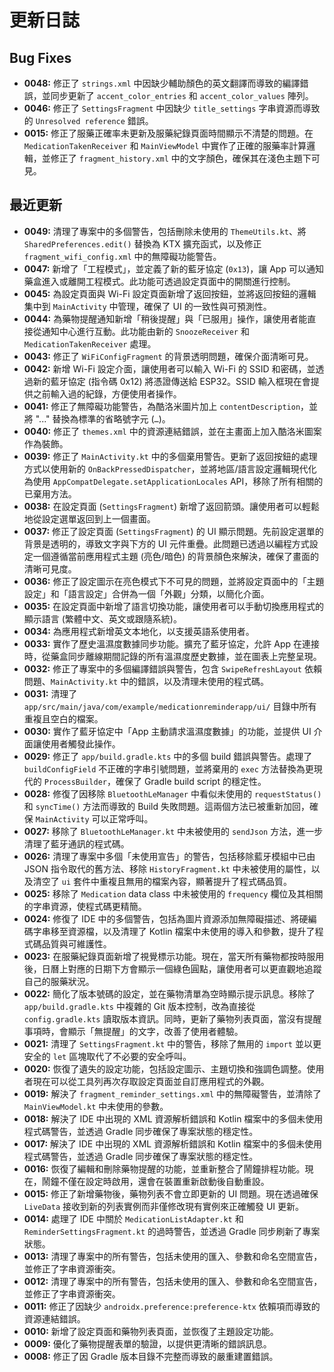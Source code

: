 # 更新日誌

## Bug Fixes

*   **0048:** 修正了 `strings.xml` 中因缺少輔助顏色的英文翻譯而導致的編譯錯誤，並同步更新了 `accent_color_entries` 和 `accent_color_values` 陣列。
*   **0046:** 修正了 `SettingsFragment` 中因缺少 `title_settings` 字串資源而導致的 `Unresolved reference` 錯誤。
*   **0015:** 修正了服藥正確率未更新及服藥紀錄頁面時間顯示不清楚的問題。在 `MedicationTakenReceiver` 和 `MainViewModel` 中實作了正確的服藥率計算邏輯，並修正了 `fragment_history.xml` 中的文字顏色，確保其在淺色主題下可見。

## 最近更新

*   **0049:** 清理了專案中的多個警告，包括刪除未使用的 `ThemeUtils.kt`、將 `SharedPreferences.edit()` 替換為 KTX 擴充函式，以及修正 `fragment_wifi_config.xml` 中的無障礙功能警告。
*   **0047:** 新增了「工程模式」，並定義了新的藍牙協定 (`0x13`)，讓 App 可以通知藥盒進入或離開工程模式。此功能可透過設定頁面中的開關進行控制。
*   **0045:** 為設定頁面與 Wi-Fi 設定頁面新增了返回按鈕，並將返回按鈕的邏輯集中到 `MainActivity` 中管理，確保了 UI 的一致性與可預測性。
*   **0044:** 為藥物提醒通知新增「稍後提醒」與「已服用」操作，讓使用者能直接從通知中心進行互動。此功能由新的 `SnoozeReceiver` 和 `MedicationTakenReceiver` 處理。
*   **0043:** 修正了 `WiFiConfigFragment` 的背景透明問題，確保介面清晰可見。
*   **0042:** 新增 Wi-Fi 設定介面，讓使用者可以輸入 Wi-Fi 的 SSID 和密碼，並透過新的藍牙協定 (指令碼 0x12) 將憑證傳送給 ESP32。SSID 輸入框現在會提供之前輸入過的紀錄，方便使用者操作。
*   **0041:** 修正了無障礙功能警告，為酷洛米圖片加上 `contentDescription`，並將 "..." 替換為標準的省略號字元 (`…`)。
*   **0040:** 修正了 `themes.xml` 中的資源連結錯誤，並在主畫面上加入酷洛米圖案作為裝飾。
*   **0039:** 修正了 `MainActivity.kt` 中的多個棄用警告。更新了返回按鈕的處理方式以使用新的 `OnBackPressedDispatcher`，並將地區/語言設定邏輯現代化為使用 `AppCompatDelegate.setApplicationLocales` API，移除了所有相關的已棄用方法。
*   **0038:** 在設定頁面 (`SettingsFragment`) 新增了返回箭頭。讓使用者可以輕鬆地從設定選單返回到上一個畫面。
*   **0037:** 修正了設定頁面 (`SettingsFragment`) 的 UI 顯示問題。先前設定選單的背景是透明的，導致文字與下方的 UI 元件重疊。此問題已透過以編程方式設定一個遵循當前應用程式主題 (亮色/暗色) 的背景顏色來解決，確保了畫面的清晰可見度。
*   **0036:** 修正了設定圖示在亮色模式下不可見的問題，並將設定頁面中的「主題設定」和「語言設定」合併為一個「外觀」分類，以簡化介面。
*   **0035:** 在設定頁面中新增了語言切換功能，讓使用者可以手動切換應用程式的顯示語言 (繁體中文、英文或跟隨系統)。
*   **0034:** 為應用程式新增英文本地化，以支援英語系使用者。
*   **0033:** 實作了歷史溫濕度數據同步功能。擴充了藍牙協定，允許 App 在連接時，從藥盒同步離線期間記錄的所有溫濕度歷史數據，並在圖表上完整呈現。
*   **0032:** 修正了專案中的多個編譯錯誤與警告，包含 `SwipeRefreshLayout` 依賴問題、`MainActivity.kt` 中的錯誤，以及清理未使用的程式碼。
*   **0031:** 清理了 `app/src/main/java/com/example/medicationreminderapp/ui/` 目錄中所有重複且空白的檔案。
*   **0030:** 實作了藍牙協定中「App 主動請求溫濕度數據」的功能，並提供 UI 介面讓使用者觸發此操作。
*   **0029:** 修正了 `app/build.gradle.kts` 中的多個 build 錯誤與警告。處理了 `buildConfigField` 不正確的字串引號問題，並將棄用的 `exec` 方法替換為更現代的 `ProcessBuilder`，確保了 Gradle build script 的穩定性。
*   **0028:** 修復了因移除 `BluetoothLeManager` 中看似未使用的 `requestStatus()` 和 `syncTime()` 方法而導致的 Build 失敗問題。這兩個方法已被重新加回，確保 `MainActivity` 可以正常呼叫。
*   **0027:** 移除了 `BluetoothLeManager.kt` 中未被使用的 `sendJson` 方法，進一步清理了藍牙通訊的程式碼。
*   **0026:** 清理了專案中多個「未使用宣告」的警告，包括移除藍牙模組中已由 JSON 指令取代的舊方法、移除 `HistoryFragment.kt` 中未被使用的屬性，以及清空了 `ui` 套件中重複且無用的檔案內容，顯著提升了程式碼品質。
*   **0025:** 移除了 `Medication` data class 中未被使用的 `frequency` 欄位及其相關的字串資源，使程式碼更精簡。
*   **0024:** 修復了 IDE 中的多個警告，包括為圖片資源添加無障礙描述、將硬編碼字串移至資源檔，以及清理了 Kotlin 檔案中未使用的導入和參數，提升了程式碼品質與可維護性。
*   **0023:** 在服藥紀錄頁面新增了視覺標示功能。現在，當天所有藥物都按時服用後，日曆上對應的日期下方會顯示一個綠色圓點，讓使用者可以更直觀地追蹤自己的服藥狀況。
*   **0022:** 簡化了版本號碼的設定，並在藥物清單為空時顯示提示訊息。移除了 `app/build.gradle.kts` 中複雜的 Git 版本控制，改為直接從 `config.gradle.kts` 讀取版本資訊。同時，更新了藥物列表頁面，當沒有提醒事項時，會顯示「無提醒」的文字，改善了使用者體驗。
*   **0021:** 清理了 `SettingsFragment.kt` 中的警告，移除了無用的 `import` 並以更安全的 `let` 區塊取代了不必要的安全呼叫。
*   **0020:** 恢復了遺失的設定功能，包括設定圖示、主題切換和強調色調整。使用者現在可以從工具列再次存取設定頁面並自訂應用程式的外觀。
*   **0019:** 解決了 `fragment_reminder_settings.xml` 中的無障礙警告，並清除了 `MainViewModel.kt` 中未使用的參數。
*   **0018:** 解決了 IDE 中出現的 XML 資源解析錯誤和 Kotlin 檔案中的多個未使用程式碼警告，並透過 Gradle 同步確保了專案狀態的穩定性。
*   **0017:** 解決了 IDE 中出現的 XML 資源解析錯誤和 Kotlin 檔案中的多個未使用程式碼警告，並透過 Gradle 同步確保了專案狀態的穩定性。
*   **0016:** 恢復了編輯和刪除藥物提醒的功能，並重新整合了鬧鐘排程功能。現在，鬧鐘不僅在設定時啟用，還會在裝置重新啟動後自動重設。
*   **0015:** 修正了新增藥物後，藥物列表不會立即更新的 UI 問題。現在透過確保 `LiveData` 接收到新的列表實例而非僅修改現有實例來正確觸發 UI 更新。
*   **0014:** 處理了 IDE 中關於 `MedicationListAdapter.kt` 和 `ReminderSettingsFragment.kt` 的過時警告，並透過 Gradle 同步刷新了專案狀態。
*   **0013:** 清理了專案中的所有警告，包括未使用的匯入、參數和命名空間宣告，並修正了字串資源衝突。
*   **0012:** 清理了專案中的所有警告，包括未使用的匯入、參數和命名空間宣告，並修正了字串資源衝突。
*   **0011:** 修正了因缺少 `androidx.preference:preference-ktx` 依賴項而導致的資源連結錯誤。
*   **0010:** 新增了設定頁面和藥物列表頁面，並恢復了主題設定功能。
*   **0009:** 優化了藥物提醒表單的驗證，以提供更清晰的錯誤訊息。
*   **0008:** 修正了因 Gradle 版本目錄不完整而導致的嚴重建置錯誤。
